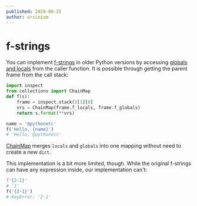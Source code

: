 ```yaml
---
published: 2020-06-25
author: orsinium
---
```


# f-strings

You can implement [f-strings](https://www.python.org/dev/peps/pep-0498/) in older Python versions by accessing [globals and locals](https://t.me/pythonetc/121) from the caller function. It is possible through getting the parent frame from the call stack:

```python
import inspect
from collections import ChainMap
def f(s):
    frame = inspect.stack()[1][0]
    vrs = ChainMap(frame.f_locals, frame.f_globals)
    return s.format(**vrs)

name = '@pythonetc'
f('Hello, {name}')
# 'Hello, @pythonetc'
```

[ChainMap](https://t.me/pythonetc/225) merges `locals` and `globals` into one mapping without need to create a new `dict`.

This implementation is a bit more limited, though. While the original f-strings can have any expression inside, our implementation can't:

```python
f'{2-1}'
# '1'
f('{2-1}')
# KeyError: '2-1'
```
